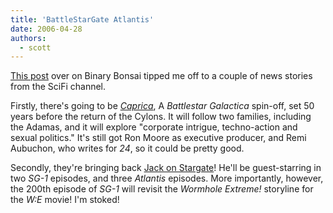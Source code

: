 ```yaml
---
title: 'BattleStarGate Atlantis'
date: 2006-04-28
authors:
  - scott
---
```


[This post](http://binarybonsai.com/archives/2006/04/27/battlestar-caprica/) over on Binary Bonsai tipped me off to a couple of news stories from the SciFi channel.

Firstly, there's going to be [_Caprica_](http://www.scifi.com/scifiwire/index.php?category=2&id=35773), A _Battlestar Galactica_ spin-off, set 50 years before the return of the Cylons. It will follow two families, including the Adamas, and it will explore "corporate intrigue, techno-action and sexual politics." It's still got Ron Moore as executive producer, and Remi Aubuchon, who writes for _24_, so it could be pretty good.

Secondly, they're bringing back [Jack on Stargate](http://www.scifi.com/scifiwire/index.php?category=2&id=35782&type=0)! He'll be guest-starring in two _SG-1_ episodes, and three _Atlantis_ episodes. More importantly, however, the 200th episode of _SG-1_ will revisit the _Wormhole Extreme!_ storyline for the _W:E_ movie! I'm stoked!
